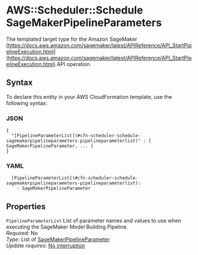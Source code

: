 # AWS::Scheduler::Schedule SageMakerPipelineParameters<a name="aws-properties-scheduler-schedule-sagemakerpipelineparameters"></a>

The templated target type for the Amazon SageMaker [https://docs.aws.amazon.com/sagemaker/latest/APIReference/API_StartPipelineExecution.html](https://docs.aws.amazon.com/sagemaker/latest/APIReference/API_StartPipelineExecution.html) API operation\.

## Syntax<a name="aws-properties-scheduler-schedule-sagemakerpipelineparameters-syntax"></a>

To declare this entity in your AWS CloudFormation template, use the following syntax:

### JSON<a name="aws-properties-scheduler-schedule-sagemakerpipelineparameters-syntax.json"></a>

```
{
  "[PipelineParameterList](#cfn-scheduler-schedule-sagemakerpipelineparameters-pipelineparameterlist)" : [ SageMakerPipelineParameter, ... ]
}
```

### YAML<a name="aws-properties-scheduler-schedule-sagemakerpipelineparameters-syntax.yaml"></a>

```
  [PipelineParameterList](#cfn-scheduler-schedule-sagemakerpipelineparameters-pipelineparameterlist): 
    - SageMakerPipelineParameter
```

## Properties<a name="aws-properties-scheduler-schedule-sagemakerpipelineparameters-properties"></a>

`PipelineParameterList`  <a name="cfn-scheduler-schedule-sagemakerpipelineparameters-pipelineparameterlist"></a>
List of parameter names and values to use when executing the SageMaker Model Building Pipeline\.  
*Required*: No  
*Type*: List of [SageMakerPipelineParameter](aws-properties-scheduler-schedule-sagemakerpipelineparameter.md)  
*Update requires*: [No interruption](https://docs.aws.amazon.com/AWSCloudFormation/latest/UserGuide/using-cfn-updating-stacks-update-behaviors.html#update-no-interrupt)